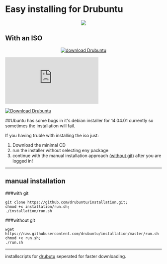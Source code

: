 # Easy installing for Drubuntu
<p align="center">
<img src="http://drubuntu.github.io/drubuntu/images/logo-text.png" />
</p>

## With an ISO <a name="iso">
 
 <p align ="center">
 <a href="http://sourceforge.net/projects/drubuntu/files/latest/download"><img src="http://icons.iconarchive.com/icons/arrioch/senary-drive/512/Drive-Ubuntu-icon.png" alt="download Drubuntu" title="Download ISO" /></a>
</p> 

[![Download Drubuntu](https://sourceforge.net/sflogo.php?type=13&group_id=1804527)](https://sourceforge.net/projects/drubuntu)

[![Download Drubuntu](https://img.shields.io/sourceforge/dm/drubuntu.svg)](https://sourceforge.net/projects/drubuntu/files/latest/download) 

##Ubuntu has some bugs in it's debian installer for 14.04.01 currently so sometimes the installation will fail. 

If you having truble with installing the iso just:

1. Download the minimal CD
2. run the installer without selecting eny package
3. continue with the manual installation approach [(without git)](#without-git) after you are logged in!

___

## manual installation

###with git <a name="installation">
```Shell
git clone https://github.com/drubuntu/installation.git;
chmod +x installation/run.sh;
./installation/run.sh
```
###without git <a name="without-git">
```Shell
wget https://raw.githubusercontent.com/drubuntu/installation/master/run.sh
chmod +x run.sh;
./run.sh
```
---
installscripts for  [drubutu](https://github.com/drubuntu/drubuntu "Drubuntu") seperated for faster downloading.



